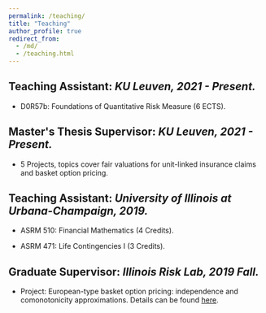 ```yaml
---
permalink: /teaching/
title: "Teaching"
author_profile: true
redirect_from: 
  - /md/
  - /teaching.html
---
```


## Teaching Assistant: *KU Leuven, 2021 - Present.*

- D0R57b: Foundations of Quantitative Risk Measure (6 ECTS).

## Master's Thesis Supervisor: *KU Leuven, 2021 - Present.*

- 5 Projects, topics cover fair valuations for unit-linked insurance claims and basket option pricing.
    
## Teaching Assistant: *University of Illinois at Urbana-Champaign, 2019.*

- ASRM 510: Financial Mathematics (4 Credits).

- ASRM 471: Life Contingencies I (3 Credits).     

## Graduate Supervisor: *Illinois Risk Lab, 2019 Fall.*

- Project: European-type basket option pricing: independence and comonotonicity approximations. Details can be found [here](https://asrm.illinois.edu/2022/09/10/european-type-basket-option-pricing-independence-and-comonotonicity-approximations/).
    




